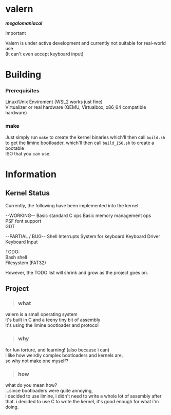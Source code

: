 # valern
***megalomaniacal***  

> [!IMPORTANT]
> Valern is under active development and currently not suitable for real-world use  
> (It can't even accept keyboard input)

# Building

### Prerequisites
Linux/Unix Enviroment (WSL2 works just fine)  
Virtualizer or real hardware (QEMU, Virtualbox, x86_64 compatible hardware)

### make
Just simply run `make` to create the kernel binaries which'll then call `build.sh`  
to get the limine bootloader, which'll then call `build_ISO.sh` to create a bootable  
ISO that you can use.  

# Information

## Kernel Status
Currently, the following have been implemented into the kernel:  

--WORKING--
Basic standard C ops
Basic memory management ops  
PSF font support  
GDT

--PARTIAL / BUG--
Shell
Interrupts System for keyboard
Keyboard Driver
Keyboard Input

  
TODO:  
Bash shell  
Filesystem (FAT32)  
  
However, the TODO list will shrink and grow as the project goes on.  

## Project
> ### what
valern is a small operating system   
it's built in C and a teeny tiny bit of assembly  
it's using the limine bootloader and protocol  

> ### why
for ~~fun~~ torture, and learning! (also because i can)    
i like how weirdly complex bootloaders and kernels are,  
so why not make one myself?  

> ### how
what do you mean how?  
...since bootloaders were quite annoying,  
i decided to use limine, i didn't need to write a whole lot of assembly after that.
i decided to use C to write the kernel, it's good enough for what i'm doing.
